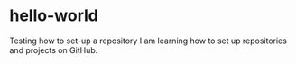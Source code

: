 # hello-world
Testing how to set-up a repository
I am learning how to set up repositories and projects on GitHub.
